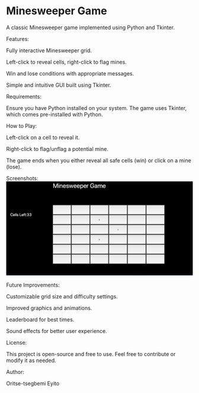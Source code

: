 # Minesweeper Game

A classic Minesweeper game implemented using Python and Tkinter.


Features:

Fully interactive Minesweeper grid.

Left-click to reveal cells, right-click to flag mines.

Win and lose conditions with appropriate messages.

Simple and intuitive GUI built using Tkinter.


Requirements:

Ensure you have Python installed on your system. The game uses Tkinter, which comes pre-installed with Python.


How to Play:

Left-click on a cell to reveal it.

Right-click to flag/unflag a potential mine.

The game ends when you either reveal all safe cells (win) or click on a mine (lose).



Screenshots:
![](2025-02-17-21-22-11.png) 


Future Improvements:

Customizable grid size and difficulty settings.

Improved graphics and animations.

Leaderboard for best times.

Sound effects for better user experience.


License:

This project is open-source and free to use. Feel free to contribute or modify it as needed.


Author:

Oritse-tsegbemi Eyito



